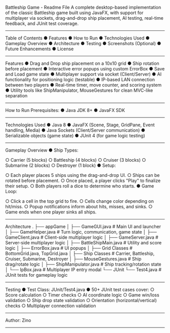 Battleship Game - Readme File
A complete desktop-based implementation of the classic Battleship game built using JavaFX, with support for multiplayer via sockets, drag-and-drop ship placement, AI testing, real-time feedback, and JUnit test coverage.
________________________________________
Table of Contents
●	Features
●	How to Run
●	Technologies Used
●	Gameplay Overview
●	Architecture
●	Testing
●	Screenshots (Optional)
●	Future Enhancements
●	License
________________________________________
Features
●	Drag and Drop ship placement on a 10x10 grid
●	Ship rotation before placement
●	Interactive error popups using custom ErrorBox
●	Save and Load game state
●	Multiplayer support via socket (Client/Server)
●	AI functionality for positioning logic (testable)
●	IP-based LAN connection between two players
●	Real-time timer, move counter, and scoring system
●	Utility tools like ShipManipulator, MouseGestures for clean MVC-like separation
________________________________________
How to Run
Prerequisites:
●	Java JDK 8+
●	JavaFX SDK 
________________________________________
Technologies Used
●	Java 8
●	JavaFX (Scene, Stage, GridPane, Event handling, Media)
●	Java Sockets (Client/Server communication)
●	Serializable objects (game state)
●	JUnit 4 (for game logic testing)
________________________________________
Gameplay Overview
●	Ship Types:

○	Carrier (5 blocks)
○	Battleship (4 blocks)
○	Cruiser (3 blocks)
○	Submarine (2 blocks)
○	Destroyer (1 block)
●	Setup:

○	Each player places 5 ships using the drag-and-drop UI.
○	Ships can be rotated before placement.
○	Once placed, a player clicks "Play" to finalize their setup.
○	Both players roll a dice to determine who starts.
●	Game Loop:

○	Click a cell in the top grid to fire.
○	Cells change color depending on hit/miss.
○	Popup notifications inform about hits, misses, and sinks.
○	Game ends when one player sinks all ships.
________________________________________
Architecture
.
├── appGame
│   ├── GameGUI.java         # Main UI and launcher
│   ├── GameHelper.java      # Turn logic, communication, game state
│   ├── GameClient.java      # Client-side multiplayer logic
│   ├── GameServer.java      # Server-side multiplayer logic
│   ├── BattleShipMain.java  # Utility and score logic
│   ├── ErrorBox.java        # UI popups
│   ├── Grid Classes         # BottomGrid.java, TopGrid.java
│   ├── Ship Classes         # Carrier, Battleship, Cruiser, Submarine, Destroyer
│   ├── MouseGestures.java   # Ship drag/rotate logic
│   ├── ShipManipulator.java # Ship tracking/rotation state
│   └── IpBox.java           # Multiplayer IP entry modal
└── JUnit
    └── Test4.java           # JUnit tests for gameplay logic

________________________________________
Testing
●	Test Class: JUnit/Test4.java
●	50+ JUnit test cases cover:
○	Score calculation
○	Timer checks
○	AI coordinate logic
○	Game win/loss validation
○	Ship drop state validation
○	Orientation (horizontal/vertical) checks
○	Multiplayer connection validation
________________________________________
Author: Zino

________________________________________

